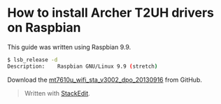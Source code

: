 # How to install Archer T2UH drivers on Raspbian

This guide was written using Raspbian 9.9.

```sh
$ lsb_release -d
Description:	Raspbian GNU/Linux 9.9 (stretch)
```

Download the [mt7610u_wifi_sta_v3002_dpo_20130916](https://github.com/chenhaiq/mt7610u_wifi_sta_v3002_dpo_20130916) from GitHub.
> Written with [StackEdit](https://stackedit.io/).
<!--stackedit_data:
eyJoaXN0b3J5IjpbNDY3MDUyNDkyXX0=
-->